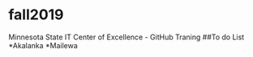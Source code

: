# fall2019
Minnesota State IT Center of Excellence - GitHub Traning
##To do List
*Akalanka
*Mailewa

